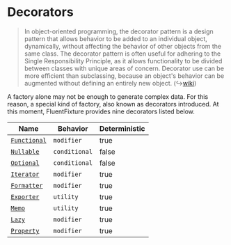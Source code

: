 # Decorators

> In object-oriented programming, the decorator pattern is a design pattern that allows behavior to be added to an individual object, dynamically, without affecting the behavior of other objects from the same class. The decorator pattern is often useful for adhering to the Single Responsibility Principle, as it allows functionality to be divided between classes with unique areas of concern. Decorator use can be more efficient than subclassing, because an object's behavior can be augmented without defining an entirely new object. (↪[wiki](https://en.wikipedia.org/wiki/Decorator\_pattern))

A factory alone may not be enough to generate complex data. For this reason, a special kind of factory, also known as decorators introduced. At this moment, FluentFixture provides nine decorators listed below.

<table><thead><tr><th>Name</th><th>Behavior</th><th data-type="checkbox">Deterministic</th></tr></thead><tbody><tr><td><a href="functional.md"><code>Functional</code></a></td><td><code>modifier</code></td><td>true</td></tr><tr><td><a href="nullable.md"><code>Nullable</code></a></td><td><code>conditional</code></td><td>false</td></tr><tr><td><a href="optional.md"><code>Optional</code></a></td><td><code>conditional</code></td><td>false</td></tr><tr><td><a href="iterator.md"><code>Iterator</code></a></td><td><code>modifier</code></td><td>true</td></tr><tr><td><a href="formatter.md"><code>Formatter</code></a></td><td><code>modifier</code></td><td>true</td></tr><tr><td><a href="exporter.md"><code>Exporter</code></a></td><td><code>utility</code></td><td>true</td></tr><tr><td><a href="memo.md"><code>Memo</code></a></td><td><code>utility</code></td><td>true</td></tr><tr><td><a href="lazy.md"><code>Lazy</code></a></td><td><code>modifier</code></td><td>true</td></tr><tr><td><a href="property.md"><code>Property</code></a></td><td><code>modifier</code></td><td>true</td></tr></tbody></table>
